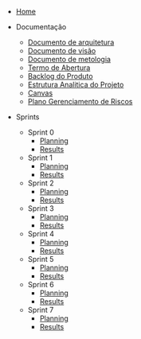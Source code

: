 * [Home](README.md)

* Documentação
    - [Documento de arquitetura](./wiki/Documents/Documento_de_Arquitetura.md)
    - [Documento de visão](./wiki/Documents/Documento_de_Visao.md)
    - [Documento de metologia](./wiki/Documents/Documento_de_Metodologia.md)
    - [Termo de Abertura](./wiki/TAP.md)
    - [Backlog do Produto](./wiki/Product_Backlog.md)
    - [Estrutura Analitica do Projeto](./wiki/EAP.md)
    - [Canvas](./wiki/Canvas.md)
    - [Plano Gerenciamento de Riscos](./wiki/Plano_Gerenciamento_de_Riscos.md)

* Sprints
    - Sprint 0
        - [Planning](./sprints/sprint0/planning.md)
        - [Results](./sprints/sprint0/result.md)
    - Sprint 1
        - [Planning](./sprints/sprint1/planning.md)
        - [Results](./sprints/sprint1/result.md)
    - Sprint 2
        - [Planning](./sprints/sprint2/planning.md)
        - [Results](./sprints/sprint2/result.md)
    - Sprint 3
        - [Planning](./sprints/sprint3/planning.md)
        - [Results](./sprints/sprint3/result.md)
    - Sprint 4
        - [Planning](./sprints/sprint4/planning.md)
        - [Results](./sprints/sprint4/result.md)
    - Sprint 5
        - [Planning](./sprints/sprint5/planning.md)
        - [Results](./sprints/sprint5/result.md)
     - Sprint 6
        - [Planning](./sprints/sprint6/planning.md)
        - [Results](./sprints/sprint6/result.md)
     - Sprint 7
        - [Planning](./sprints/sprint7/planning.md)
        - [Results](./sprints/sprint7/result.md)
        
        
        
